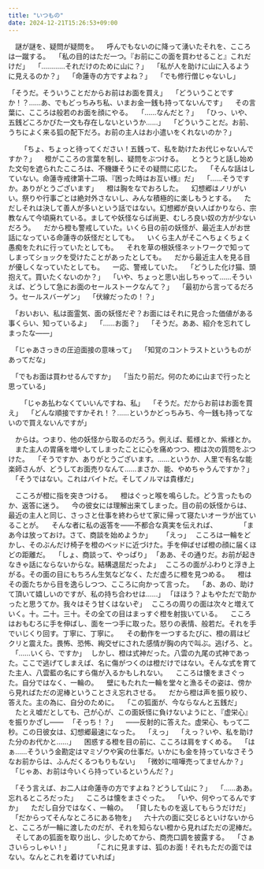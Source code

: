 ```yaml
---
title: "いつもの"
date: 2024-12-21T15:26:53+09:00
---
```

　謎が謎を、疑問が疑問を。
　呼んでもないのに降って湧いたそれを、こころは一蹴する。
　「私の目的はただ一つ。『お前にこの面を買わせること』これだけだ」
　「…………それだけのために山に？」
　「私が人を助けに山に入るように見えるのか？」
　「命蓮寺の方ですよね？」
　「でも修行僧じゃないし」
　

「そうだ。そういうことだからお前はお面を買え」
　「どういうことですか！？……あ、でもどっちみち私、いまお金一銭も持ってないんです」
　その言葉に、こころは般若のお面を顔にやる。
　「……なんだと？」
　「ひっ、いや、五銭どころかびた一文も存在しないというか……」
　「どういうことだ。お前、うちによく来る狐の配下だろ。お前の主人はお小遣いをくれないのか？」
　

　
　「ちょ、ちょっと待ってください！五銭って、私を助けたお代じゃないんですか？」
　橙がこころの言葉を制し、疑問をぶつける。
　とうとうと話し始めた文句を遮られたこころは、不機嫌そうにその疑問に応じた。
　「そんな話はしていない。命蓮寺戒律第十二項、『困った時はお互い様』だ」
　「……そうですか。ありがとうございます」
　橙は胸をなでおろした。
　幻想郷はノリがいい。祭りや行事ごとは絶対外さないし、みんな積極的に楽しもうとする。
　ただしそれは決して善人が多いという話ではない。幻想郷が良い人ばかりなら、宗教なんて今頃廃れている。ましてや妖怪ならば尚更、むしろ良い奴の方が少ないだろう。
　だから橙も警戒していた。いくら目の前の妖怪が、最近主人がお世話になっている命蓮寺の妖怪だとしても。
　いくら主人がそこへちょくちょく愚痴をたれに行っていたとしても。
　それを草の根妖怪ネットワークで知ってしまってショックを受けたことがあったとしても。
　だから最近主人を見る目が優しくなっていたとしても。
　一応、警戒していた。
　「どうした化け猫、頭抱えて。買いたくないのか？」
　「いや、ちょっと思い出しちゃって……そういえば、どうして急にお面のセールストークなんて？」
　「最初から言ってるだろう。セールスバーゲン」
　「伏線だったの！？」
　

　「おいおい、私は面霊気、面の妖怪だぞ？お面にはそれに見合った価値がある事くらい、知っているよ」
　「……お面？」
　「そうだ。ああ、紹介を忘れてしまったな――」
　

　「じゃあさっきの圧迫面接の意味って」
　「知覚のコントラストというものがあってだな」


　「でもお面は買わせるんですか」
　「当たり前だ。何のために山まで行ったと思っている」

　
　「じゃあ払わなくていいんですね、私」
　「そうだ。だからお前はお面を買え」
　「どんな順接ですかそれ！？……というかどっちみち、今一銭も持ってないので買えないんですが」


　からは。つまり、他の妖怪から取るのだろう。例えば、藍様とか、紫様とか。
　また主人の胃痛を増やしてしまったことに心を痛めつつ、橙は次の質問をぶつけた。
　「そうですか、ありがとうございます。……というか、人里で有名な能楽師さんが、どうしてお面売りなんて……まさか、能、やめちゃうんですか？」
　「そうではない。これはバイトだ。そしてノルマは貴様だ」
　

　こころが橙に指を突きつける。
　橙はぐっと喉を鳴らした。どう言ったものか、返答に迷う。
　今の彼女には理解出来てしまった。目の前の妖怪からは、最近の主人と同じ、さっさと仕事を終わらせて家に帰って寝たいオーラが出ていることが。
　そんな者に私の返答を――不都合な真実を伝えれば、
　
　
　｢まあ今は放っておけ。さて、商談を始めようか｣ 　
　｢えっ｣
　こころは一輪をどかし、そのぶんだけ椅子を橙のベッドに近づけた。手を伸ばせば橙の顔に届くほどの距離だ。
　｢しょ、商談って、やっぱり｣
　｢ああ、その通りだ。お前が起きなきゃ話にならないからな。結構退屈だったよ｣
　こころの面がふわりと浮き上がる。その面の目にもちろん生気などなく、ただ虚ろに橙を見つめる。
　橙はその面たちから目を逸らしつつ、こころに向かって言った。
　｢あ、あの、助けて頂いて嬉しいのですが、私の持ち合わせは……｣
　｢ほほう？よもやただで助かったと思うてか。我々はそう甘くはないぞ｣
　こころの周りの面は次々と増えていく。十。二十。三十。その全ての目はまっすぐ橙を射抜いている。
　こころはおもむろに手を伸ばし、面を一つ手に取った。怒りの表情、般若だ。それを手でいじくり回す。丁寧に、丁寧に。
　その動作を一つするたびに、橙の肩はビクリと震えた。畏怖、恐怖、綯交ぜにされた感情が胸の内で叫ぶ。逃げろ、と。
　｢……いくら、ですか｣
　しかし、橙は式神だった。八雲の九尾の式神であった。ここで逃げてしまえば、名に傷がつくのは橙だけではない。そんな式を育てた主人、八雲藍の名にすら傷が入るかもしれない。
　こころは懐をまさぐった。自分ではなく、一輪の。
　壁にもたれた一輪を堂々と漁るその姿は、傍から見ればただの泥棒ということさえ忘れさせる。
　だから橙は声を振り絞り、答えた。主の為に、自分のために。
　「この狐面が、今ならなんと五銭だ」
　たとえ嘘だとしても、己が心が、この面妖怪に負けないようにと、『虚栄心』を振りかざし――
　「そっち！？」
　――反射的に答えた。虚栄心、もって二秒。この日彼女は、幻想郷最速になった。
　「えっ」
　「えっ？いや、私を助けた分のお代かと……」
　困惑する橙を目の前に、こころは肩をすくめる。
　「はぁ……そういう金勘定はマミゾウや寅の仕事だ。いかにも金を持っていなさそうなお前からは、ふんだくるつもりもない」
　「微妙に喧嘩売ってませんか？」
　「じゃあ、お前は今いくら持っているというんだ？」


　「そう言えば、お二人は命蓮寺の方ですよね？どうして山に？」
　「……ああ。忘れるところだった」
　こころは懐をまさぐった。
　「いや、何やってるんですか」
　ただし自分ではなく、一輪の。
　「貸したものを返してもらうだけだ」
　「だからってそんなところにある物を」
　六十六の面に交じるといけないからと、こころが一輪に渡したのだが、それを知らない橙から見ればただの泥棒だ。
　そしてあの狐面を取り出し、少しためてから、商売口調を披露する。
　「さぁさいらっしゃい！」
　
　
　「これに見ますは、狐のお面！それもただの面ではない。なんとこれを着けていれば」
　
